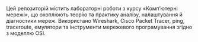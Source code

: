 Цей репозиторій містить лабораторні роботи з курсу «Комп’ютерні мережі», що охоплюють теорію та практику аналізу, налаштування й діагностики мереж. Використано Wireshark, Cisco Packet Tracer, ping, traceroute, емулятори та інструменти мережевого програмування згідно з моделлю OSI.
